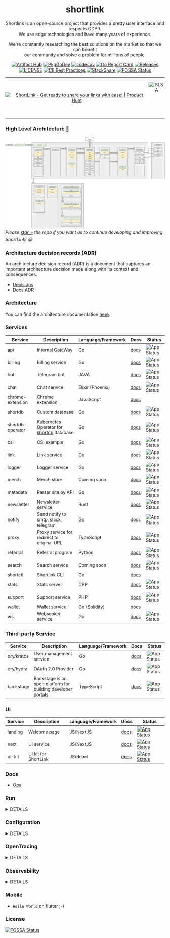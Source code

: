 <div align="center">

# shortlink 

Shortlink is an open-source project that provides a pretty user interface and respects GDPR.   
We use edge technologies and have many years of experience.  

We're constantly researching the best solutions on the market so that we can benefit  
our community and solve a problem for millions of people.

[![Artifact Hub](https://img.shields.io/endpoint?url=https://artifacthub.io/badge/repository/shortlink)](https://artifacthub.io/packages/search?repo=shortlink)
[![PkgGoDev](https://pkg.go.dev/badge/mod/github.com/shortlink-org/shortlink)](https://pkg.go.dev/mod/github.com/shortlink-org/shortlink)
[![codecov](https://codecov.io/gh/shortlink-org/shortlink/branch/main/graph/badge.svg?token=Wxz5bI4QzF)](https://codecov.io/gh/shortlink-org/shortlink)
[![Go Report Card](https://goreportcard.com/badge/github.com/shortlink-org/shortlink)](https://goreportcard.com/report/github.com/shortlink-org/shortlink)
[![Releases](https://img.shields.io/github/release-pre/shortlink-org/shortlink.svg)](https://github.com/shortlink-org/shortlink/releases)
[![LICENSE](https://img.shields.io/github/license/shortlink-org/shortlink.svg)](https://github.com/shortlink-org/shortlink/blob/main/LICENSE)
[![CII Best Practices](https://bestpractices.coreinfrastructure.org/projects/3510/badge)](https://bestpractices.coreinfrastructure.org/projects/3510)
[![StackShare](http://img.shields.io/badge/tech-stack-0690fa.svg?style=flat)](https://stackshare.io/shortlink-org/shortlink)
[![FOSSA Status](https://app.fossa.com/api/projects/custom%2B396%2Fgithub.com%2Fshortlink-org%2Fshortlink.svg?type=shield)](https://app.fossa.com/projects/custom%2B396%2Fgithub.com%2Fshortlink-org%2Fshortlink?ref=badge_shield)

<hr />

<div style="align-items: center; display: flex;">
  <a href="https://www.producthunt.com/posts/shortlink-2?utm_source=badge-featured&utm_medium=badge&utm_souce=badge-shortlink&#0045;2" target="_blank"><img src="https://api.producthunt.com/widgets/embed-image/v1/featured.svg?post_id=374140&theme=light" alt="ShortLink - Get&#0032;ready&#0032;to&#0032;share&#0032;your&#0032;links&#0032;with&#0032;ease&#0033; | Product Hunt" style="width: 250px; height: 54px;" width="250" height="54" /></a>
  <img height="100px" src="https://slsa.dev/images/SLSA-Badge-full-level1.svg" alt="SLSA">
</div>

</div>

<hr />

### High Level Architecture 🚀

![shortlink-architecture](./docs/shortlink-architecture.png)
_Please [star ⭐](https://github.com/shortlink-org/shortlink/stargazers) the repo if you want us to continue developing and improving ShortLink! 😀_


### Architecture decision records (ADR)

An architecture decision record (ADR) is a document that captures an important architecture decision 
made along with its context and consequences.

+ [Decisions](./docs/ADR/decisions)
+ [Docs ADR](https://github.com/joelparkerhenderson/architecture-decision-record)

### Architecture

You can find the architecture documentation [here](./docs/ADR/decisions/0011-application-architecture-documentation.md).

### Services

| Service           | Description                                                           | Language/Framework | Docs                                                  | Status                                                                            |
|-------------------|-----------------------------------------------------------------------|--------------------|-------------------------------------------------------|-----------------------------------------------------------------------------------|
| api               | Internal GateWay                                                      | Go                 | [docs](./internal/services/api/README.md)             | ![App Status](https://shortlink.best/argo/cd/api/badge?name=shortlink-api)        |
| billing           | Billing service                                                       | Go                 | [docs](./internal/services/billing/README.md)         | ![App Status](https://shortlink.best/argo/cd/api/badge?name=shortlink-billing)    |
| bot               | Telegram bot                                                          | JAVA               | [docs](./internal/services/bot/README.md)             | ![App Status](https://shortlink.best/argo/cd/api/badge?name=shortlink-bot)        |
| chat              | Chat service                                                          | Elixir (Phoenix)   | [docs](./internal/services/chat/README.md)            | ![App Status](https://shortlink.best/argo/cd/api/badge?name=shortlink-chat)       |
| chrome-extension  | Chrome extension                                                      | JavaScript         | [docs](internal/extension/chrome-extension/README.md) |                                                                                   |
| shortdb           | Custom database                                                       | Go                 | [docs](./pkg/shortdb/README.md)                       | ![App Status](https://shortlink.best/argo/cd/api/badge?name=shortldb)             |
| shortdb-operator  | Kubernetes Operator for [shortdb]((./pkg/shortdb/README.md)) database | Go                 | [docs](./pkg/shortdb-operator/README.md)              | ![App Status](https://shortlink.best/argo/cd/api/badge?name=shortldb-operator)    |
| csi               | CSI example                                                           | Go                 | [docs](./internal/services/csi/README.md)             | ![App Status](https://shortlink.best/argo/cd/api/badge?name=shortlink-csi)        |
| link              | Link service                                                          | Go                 | [docs](./internal/services/api/README.md)             | ![App Status](https://shortlink.best/argo/cd/api/badge?name=shortlink-link)       |
| logger            | Logger service                                                        | Go                 | [docs](./internal/services/logger/README.md)          | ![App Status](https://shortlink.best/argo/cd/api/badge?name=shortlink-logger)     |
| merch             | Merch store                                                           | Coming soon        | [docs](./internal/services/merch/README.md)           | ![App Status](https://shortlink.best/argo/cd/api/badge?name=shortlink-merch)      |
| metadata          | Parser site by API                                                    | Go                 | [docs](./internal/services/metadata/README.md)        | ![App Status](https://shortlink.best/argo/cd/api/badge?name=shortlink-metadata)   |
| newsletter        | Newsletter service                                                    | Rust               | [docs](./internal/services/newsletter/README.md)      | ![App Status](https://shortlink.best/argo/cd/api/badge?name=shortlink-newsletter) |
| notify            | Send notify to smtp, slack, telegram                                  | Go                 | [docs](./internal/services/notify/README.md)          | ![App Status](https://shortlink.best/argo/cd/api/badge?name=shortlink-notify)     |
| proxy             | Proxy service for redirect to original URL                            | TypeScript         | [docs](./internal/services/proxy/README.md)           | ![App Status](https://shortlink.best/argo/cd/api/badge?name=shortlink-proxy)      |
| referral          | Referral program                                                      | Python             | [docs](./internal/services/referral/README.md)        | ![App Status](https://shortlink.best/argo/cd/api/badge?name=shortlink-referral)   |
| search            | Search service                                                        | Coming soon        | [docs](./internal/services/search/README.md)          | ![App Status](https://shortlink.best/argo/cd/api/badge?name=shortlink-search)     |
| shortctl          | Shortlink CLI                                                         | Go                 | [docs](./internal/services/cli/README.md)             |                                                                                   |
| stats             | Stats server                                                          | CPP                | [docs](./internal/services/stats/README.md)           | ![App Status](https://shortlink.best/argo/cd/api/badge?name=shortlink-stats)      |
| support           | Support service                                                       | PHP                | [docs](./internal/services/support/README.md)         | ![App Status](https://shortlink.best/argo/cd/api/badge?name=shortlink-support)    |
| wallet            | Wallet service                                                        | Go (Solidity)      | [docs](./internal/services/wallet/README.md)          |                                                                                   |
| ws                | Webscoket service                                                     | Go                 | [docs](./internal/services/ws/README.md)              | ![App Status](https://shortlink.best/argo/cd/api/badge?name=shortlink-ws)         |

### Third-party Service

| Service     | Description                                                     | Language/Framework | Docs                                    | Status                                                                 |
|-------------|-----------------------------------------------------------------|--------------------|-----------------------------------------|------------------------------------------------------------------------|
| ory/kratos  | User management service                                         | Go                 | [docs](https://www.ory.sh/kratos/docs/) | ![App Status](https://shortlink.best/argo/cd/api/badge?name=auth)      |
| ory/hydra   | OAuth 2.0 Provider                                              | Go                 | [docs](https://www.ory.sh/keto/docs/)   | ![App Status](https://shortlink.best/argo/cd/api/badge?name=auth)      |
| backstage   | Backstage is an open platform for building developer portals.   | TypeScript         | [docs](https://backstage.io/docs/)      | ![App Status](https://shortlink.best/argo/cd/api/badge?name=backstage) |

### UI

| Service   | Description                          | Language/Framework        | Docs                           | Status                                                                                                                                          |
|-----------|--------------------------------------|---------------------------|--------------------------------|-------------------------------------------------------------------------------------------------------------------------------------------------|
| landing   | Welcome page                         | JS/NextJS                 | [docs](./ui/landing/README.md) | [![App Status](https://shortlink.best/argo/cd/api/badge?name=shortlink-landing)](https://shortlink.best/argo/cd/applications/shortlink-landing) |
| next      | UI service                           | JS/NextJS                 | [docs](./ui/next/README.md)    | [![App Status](https://shortlink.best/argo/cd/api/badge?name=shortlink-next)](https://shortlink.best/argo/cd/applications/shortlink-next)       |
| ui-kit    | UI kit for ShortLink                 | JS/React                  | [docs](./ui/ui-kit/README.md)  | [![App Status](https://shortlink.best/argo/cd/api/badge?name=shortlink-ui-kit)](https://shortlink.best/argo/cd/applications/shortlink-ui-kit)   |

### Docs

- [Ops](./ops/README.md)

### Run

<details><summary>DETAILS</summary>
<p>

##### Require

###### Install GIT sub-repository

```
git submodule update --init --recursive
```

##### docker compose

###### For run
```
make run
```

###### For down
```
make down
```


##### Kubernetes (1.21+)

###### For run
```
make minikube-up
make helm-shortlink-up
```

###### For down
```
make minikube-down
```

##### Skaffold [(link)](https://skaffold.dev/)

###### For run
```
make skaffold-init
make skaffold-up
```

###### For down
```
make skaffold-down
```

###### Debug mode
```
make skaffold-debug
```

</p>
</details>

### Configuration

<details><summary>DETAILS</summary>
<p>

##### [12 factors: ENV](https://12factor.net/config)

[View ENV Variables](./docs/env.md)

</p>
</details>

### OpenTracing

<details><summary>DETAILS</summary>
<p>

![http_add_link](./docs/opentracing_add_link.png)

</p>
</details>

### Observability

<details><summary>DETAILS</summary>
<p>

+ **[Prometheus](https://prometheus.io/)** - Monitoring system
    + prometheus-operator
        + notify: slack, email, telegram

---

+ **Grafana stack (LGTM)**
    * [Grafana](https://github.com/grafana/grafana), the open and composable observability and data visualization
      platform.
    * [Loki](https://github.com/grafana/loki), like Prometheus, but for logs.
        + [docs](docs/tutorial/logger.md)

    + [Tempo](https://grafana.com/docs/tempo/latest/), a high volume, high throughput distributed tracing system.

    * [Grafana](https://github.com/grafana/grafana), the open and composable observability and data visualization
      platform.

    + [OnCall](https://grafana.com/oss/oncall/) - On-call scheduling
    + [Phlare](https://grafana.com/oss/phlare/) - Profiling and flame graphs

</p>
</details>
  
### Mobile

+ `Hello World` on flutter ;-)

### License

[![FOSSA Status](https://app.fossa.com/api/projects/custom%2B396%2Fgithub.com%2Fshortlink-org%2Fshortlink.svg?type=large)](https://app.fossa.com/projects/custom%2B396%2Fgithub.com%2Fshortlink-org%2Fshortlink?ref=badge_large)

[mergify]: https://mergify.io

[mergify-status]: https://img.shields.io/endpoint.svg?url=https://dashboard.mergify.io/badges/shortlink-org/shortlink&style=flat

